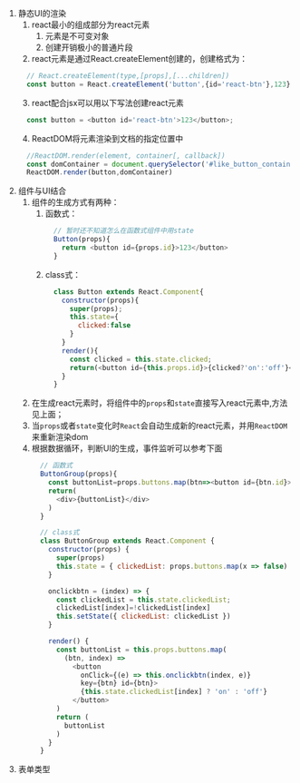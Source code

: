 1. 静态UI的渲染
   1. react最小的组成部分为react元素
      1. 元素是不可变对象
      2. 创建开销极小的普通片段
   2. react元素是通过React.createElement创建的，创建格式为：
     ```javaScript
       // React.createElement(type,[props],[...children])
       const button = React.createElement('button',{id='react-btn'},123})
     ```
   3. react配合jsx可以用以下写法创建react元素
    ```javaScript
      const button = <button id='react-btn'>123</button>;
    ```
   4. ReactDOM将元素渲染到文档的指定位置中
    ```javaScript
      //ReactDOM.render(element, container[, callback])
      const domContainer = document.querySelector('#like_button_container');
      ReactDOM.render(button,domContainer)
    ```
2. 组件与UI结合
   1. 组件的生成方式有两种：
      1. 函数式：
          ```javaScript
            // 暂时还不知道怎么在函数式组件中用state
            Button(props){
              return <button id={props.id}>123</button>
            }
          ```
      2. class式：
          ```javaScript
            class Button extends React.Component{
              constructor(props){
                super(props);
                this.state={
                  clicked:false
                }
              }
              render(){
                const clicked = this.state.clicked;
                return(<button id={this.props.id}>{clicked?'on':'off'}<button>)
              }
            }
          ```
   2. 在生成react元素时，将组件中的`props`和`state`直接写入react元素中,方法见上面；
   3. 当`props`或者`state`变化时`React`会自动生成新的react元素，并用`ReactDOM`来重新渲染dom
   4. 根据数据循环，判断UI的生成，事件监听可以参考下面
      ```javaScript
        // 函数式
        ButtonGroup(props){
          const buttonList=props.buttons.map(btn=><button id={btn.id}>{btn.text}</button>)
          return(
            <div>{buttonList}</div>
          )
        }

        // class式
        class ButtonGroup extends React.Component {
          constructor(props) {
            super(props)
            this.state = { clickedList: props.buttons.map(x => false) }
          }

          onclickbtn = (index) => {
            const clickedList = this.state.clickedList;
            clickedList[index]=!clickedList[index]
            this.setState({ clickedList: clickedList })
          }

          render() {
            const buttonList = this.props.buttons.map(
              (btn, index) =>
                <button
                  onClick={(e) => this.onclickbtn(index, e)}
                  key={btn} id={btn}>
                  {this.state.clickedList[index] ? 'on' : 'off'}
                </button>
            )
            return (
              buttonList
            )
          }
        }
      ```
3. 表单类型